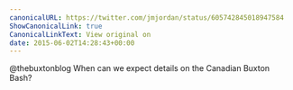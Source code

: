 ```yaml
---
canonicalURL: https://twitter.com/jmjordan/status/605742845018947584
ShowCanonicalLink: true
CanonicalLinkText: View original on
date: 2015-06-02T14:28:43+00:00
---
```

@thebuxtonblog When can we expect details on the Canadian Buxton Bash?